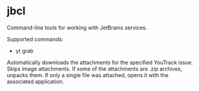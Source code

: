 jbcl
====

Command-line tools for working with JetBrains services.

Supported commands:

 * yt grab <issue-id>

  Automatically downloads the attachments for the specified YouTrack issue.
  Skips image attachments. If some of the attachments are .zip archives, 
  unpacks them. If only a single file was attached, opens it with the
  associated application.
